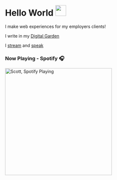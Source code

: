 # Hello World <img src="https://raw.githubusercontent.com/MartinHeinz/MartinHeinz/master/wave.gif" width="35px">

I make web experiences for my employers clients!

I write in my [Digital Garden]

I [stream] and [speak]

### Now Playing - Spotify 🎧

[<img src="https://spotify-now-playing.spences10.vercel.app/api/spotify-playing" alt="Scott, Spotify Playing" width="350" />](https://open.spotify.com/user/spences10)

<!-- ## My GitHub Stats -->

<!-- ![GitHub Stats Card] -->

<!-- Links -->

[digital garden]: https://scottspence.com/garden
[stream]: https://www.youtube.com/channel/UC3ob2PbcsXT3IIMX--wLEfg
[speak]: https://scottspence.com/speaking
[github stats card]: https://github-readme-stats.vercel.app/api?username=spences10
